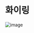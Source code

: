 # 화이링
![image](https://user-images.githubusercontent.com/51295326/192992777-2a3cfd27-df4a-4350-903a-f3b4039f3fae.png)

